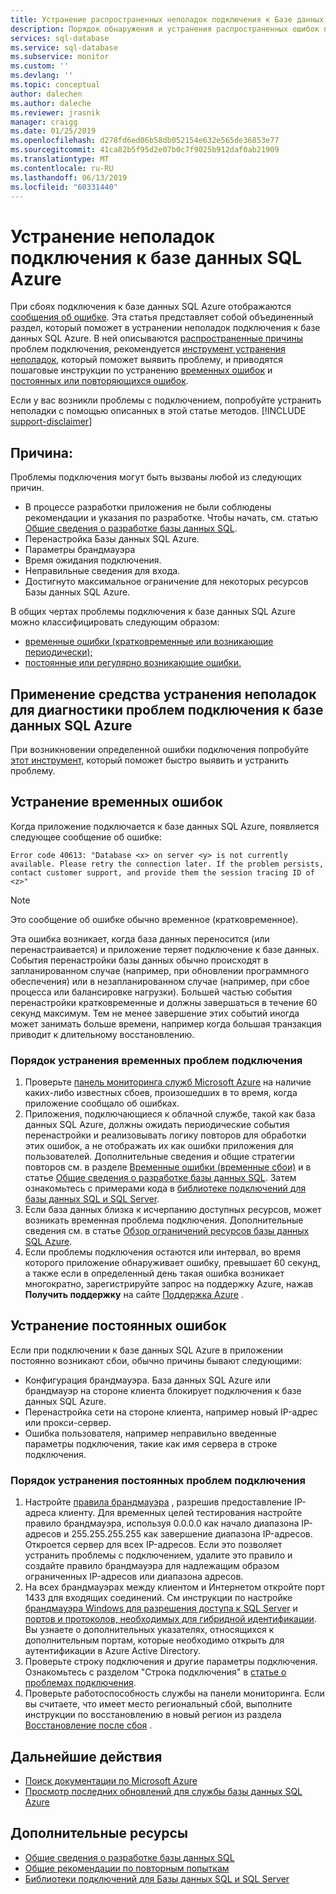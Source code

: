 ```yaml
---
title: Устранение распространенных неполадок подключения к Базе данных SQL Azure
description: Порядок обнаружения и устранения распространенных ошибок подключения в Базе данных SQL Azure.
services: sql-database
ms.service: sql-database
ms.subservice: monitor
ms.custom: ''
ms.devlang: ''
ms.topic: conceptual
author: dalechen
ms.author: daleche
ms.reviewer: jrasnik
manager: craigg
ms.date: 01/25/2019
ms.openlocfilehash: d278fd6ed06b58db052154e632e565de36853e77
ms.sourcegitcommit: 41ca82b5f95d2e07b0c7f9025b912daf0ab21909
ms.translationtype: MT
ms.contentlocale: ru-RU
ms.lasthandoff: 06/13/2019
ms.locfileid: "60331440"
---
```

# <a name="troubleshoot-connection-issues-to-azure-sql-database"></a>Устранение неполадок подключения к базе данных SQL Azure

При сбоях подключения к базе данных SQL Azure отображаются [сообщения об ошибке](sql-database-develop-error-messages.md). Эта статья представляет собой объединенный раздел, который поможет в устранении неполадок подключения к базе данных SQL Azure. В ней описываются [распространенные причины](#cause) проблем подключения, рекомендуется [инструмент устранения неполадок](#try-the-troubleshooter-for-azure-sql-database-connectivity-issues), который поможет выявить проблему, и приводятся пошаговые инструкции по устранению [временных ошибок](#troubleshoot-transient-errors) и [постоянных или повторяющихся ошибок](#troubleshoot-persistent-errors). 

Если у вас возникли проблемы с подключением, попробуйте устранить неполадки с помощью описанных в этой статье методов.
[!INCLUDE [support-disclaimer](../../includes/support-disclaimer.md)]

## <a name="cause"></a>Причина:

Проблемы подключения могут быть вызваны любой из следующих причин.

* В процессе разработки приложения не были соблюдены рекомендации и указания по разработке.  Чтобы начать, см. статью [Общие сведения о разработке базы данных SQL](sql-database-develop-overview.md).
* Перенастройка Базы данных SQL Azure.
* Параметры брандмауэра
* Время ожидания подключения.
* Неправильные сведения для входа.
* Достигнуто максимальное ограничение для некоторых ресурсов Базы данных SQL Azure.

В общих чертах проблемы подключения к базе данных SQL Azure можно классифицировать следующим образом:

* [временные ошибки (кратковременные или возникающие периодически);](#troubleshoot-transient-errors)
* [постоянные или регулярно возникающие ошибки.](#troubleshoot-persistent-errors)

## <a name="try-the-troubleshooter-for-azure-sql-database-connectivity-issues"></a>Применение средства устранения неполадок для диагностики проблем подключения к базе данных SQL Azure

При возникновении определенной ошибки подключения попробуйте [этот инструмент](https://support.microsoft.com/help/10085/troubleshooting-connectivity-issues-with-microsoft-azure-sql-database), который поможет быстро выявить и устранить проблему.

## <a name="troubleshoot-transient-errors"></a>Устранение временных ошибок

Когда приложение подключается к базе данных SQL Azure, появляется следующее сообщение об ошибке:

```
Error code 40613: "Database <x> on server <y> is not currently available. Please retry the connection later. If the problem persists, contact customer support, and provide them the session tracing ID of <z>"
```

> [!NOTE]
> Это сообщение об ошибке обычно временное (кратковременное).
> 
> 

Эта ошибка возникает, когда база данных переносится (или перенастраивается) и приложение теряет подключение к базе данных. События перенастройки базы данных обычно происходят в запланированном случае (например, при обновлении программного обеспечения) или в незапланированном случае (например, при сбое процесса или балансировке нагрузки). Большей частью события перенастройки кратковременные и должны завершаться в течение 60 секунд максимум. Тем не менее завершение этих событий иногда может занимать больше времени, например когда большая транзакция приводит к длительному восстановлению.

### <a name="steps-to-resolve-transient-connectivity-issues"></a>Порядок устранения временных проблем подключения

1. Проверьте [панель мониторинга служб Microsoft Azure](https://azure.microsoft.com/status) на наличие каких-либо известных сбоев, произошедших в то время, когда приложение сообщало об ошибках.
2. Приложения, подключающиеся к облачной службе, такой как база данных SQL Azure, должны ожидать периодические события перенастройки и реализовывать логику повторов для обработки этих ошибок, а не отображать их как ошибки приложения для пользователей. Дополнительные сведения и общие стратегии повторов см. в разделе [Временные ошибки (временные сбои)](sql-database-connectivity-issues.md) и в статье [Общие сведения о разработке базы данных SQL](sql-database-develop-overview.md). Затем ознакомьтесь с примерами кода в [библиотеке подключений для базы данных SQL и SQL Server](sql-database-libraries.md).
3. Если база данных близка к исчерпанию доступных ресурсов, может возникать временная проблема подключения. Дополнительные сведения см. в статье [Обзор ограничений ресурсов базы данных SQL Azure](sql-database-resource-limits-database-server.md#what-happens-when-database-resource-limits-are-reached).
4. Если проблемы подключения остаются или интервал, во время которого приложение обнаруживает ошибку, превышает 60 секунд, а также если в определенный день такая ошибка возникает многократно, зарегистрируйте запрос на поддержку Azure, нажав **Получить поддержку** на сайте [Поддержка Azure](https://azure.microsoft.com/support/options) .

## <a name="troubleshoot-persistent-errors"></a>Устранение постоянных ошибок
Если при подключении к базе данных SQL Azure в приложении постоянно возникают сбои, обычно причины бывают следующими:

* Конфигурация брандмауэра. База данных SQL Azure или брандмауэр на стороне клиента блокирует подключения к базе данных SQL Azure.
* Перенастройка сети на стороне клиента, например новый IP-адрес или прокси-сервер.
* Ошибка пользователя, например неправильно введенные параметры подключения, такие как имя сервера в строке подключения.

### <a name="steps-to-resolve-persistent-connectivity-issues"></a>Порядок устранения постоянных проблем подключения
1. Настройте [правила брандмауэра](sql-database-configure-firewall-settings.md) , разрешив предоставление IP-адреса клиенту. Для временных целей тестирования настройте правило брандмауэра, используя 0.0.0.0 как начало диапазона IP-адресов и 255.255.255.255 как завершение диапазона IP-адресов. Откроется сервер для всех IP-адресов. Если это позволяет устранить проблемы с подключением, удалите это правило и создайте правило брандмауэра для надлежащим образом ограниченных IP-адресов или диапазона адресов. 
2. На всех брандмауэрах между клиентом и Интернетом откройте порт 1433 для входящих соединений. См инструкции по настройке [брандмауэра Windows для разрешения доступа к SQL Server](https://msdn.microsoft.com/library/cc646023.aspx) и [портов и протоколов, необходимых для гибридной идентификации](https://docs.microsoft.com/azure/active-directory/connect/active-directory-aadconnect-ports). Вы узнаете о дополнительных указателях, относящихся к дополнительным портам, которые необходимо открыть для аутентификации в Azure Active Directory.
3. Проверьте строку подключения и другие параметры подключения. Ознакомьтесь с разделом "Строка подключения" в [статье о проблемах подключения](sql-database-connectivity-issues.md#connections-to-sql-database).
4. Проверьте работоспособность службы на панели мониторинга. Если вы считаете, что имеет место региональный сбой, выполните инструкции по восстановлению в новый регион из раздела [Восстановление после сбоя](sql-database-disaster-recovery.md) .

## <a name="next-steps"></a>Дальнейшие действия
* [Поиск документации по Microsoft Azure](https://azure.microsoft.com/search/documentation/)
* [Просмотр последних обновлений для службы базы данных SQL Azure](https://azure.microsoft.com/updates/?service=sql-database)

## <a name="additional-resources"></a>Дополнительные ресурсы
* [Общие сведения о разработке базы данных SQL](sql-database-develop-overview.md)
* [Общие рекомендации по повторным попыткам](../best-practices-retry-general.md)
* [Библиотеки подключений для Базы данных SQL и SQL Server](sql-database-libraries.md)

